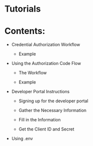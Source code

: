 # Tutorials

# Contents:


* Credential Authorization Workflow


    * Example


* Using the Authorization Code Flow


    * The Workflow


    * Example


* Developer Portal Instructions


    * Signing up for the developer portal


    * Gather the Necessary Information


    * Fill in the Information


    * Get the Client ID and Secret


* Using .env
